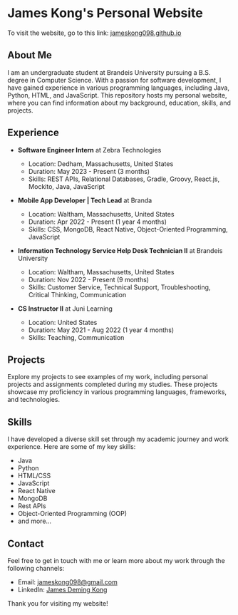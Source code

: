 # James Kong's Personal Website

To visit the website, go to this link: [jameskong098.github.io](jameskong098.github.io)

## About Me

I am an undergraduate student at Brandeis University pursuing a B.S. degree in Computer Science. With a passion for software development, I have gained experience in various programming languages, including Java, Python, HTML, and JavaScript. This repository hosts my personal website, where you can find information about my background, education, skills, and projects.

## Experience

- **Software Engineer Intern** at Zebra Technologies
  - Location: Dedham, Massachusetts, United States
  - Duration: May 2023 - Present (3 months)
  - Skills: REST APIs, Relational Databases, Gradle, Groovy, React.js, Mockito, Java, JavaScript

- **Mobile App Developer | Tech Lead** at Branda
  - Location: Waltham, Massachusetts, United States
  - Duration: Apr 2022 - Present (1 year 4 months)
  - Skills: CSS, MongoDB, React Native, Object-Oriented Programming, JavaScript

- **Information Technology Service Help Desk Technician II** at Brandeis University
  - Location: Waltham, Massachusetts, United States
  - Duration: Nov 2022 - Present (9 months)
  - Skills: Customer Service, Technical Support, Troubleshooting, Critical Thinking, Communication

- **CS Instructor II** at Juni Learning
  - Location: United States
  - Duration: May 2021 - Aug 2022 (1 year 4 months)
  - Skills: Teaching, Communication

## Projects

Explore my projects to see examples of my work, including personal projects and assignments completed during my studies. These projects showcase my proficiency in various programming languages, frameworks, and technologies.

## Skills

I have developed a diverse skill set through my academic journey and work experience. Here are some of my key skills:

- Java
- Python
- HTML/CSS
- JavaScript
- React Native
- MongoDB
- Rest APIs
- Object-Oriented Programming (OOP)
- and more...

## Contact

Feel free to get in touch with me or learn more about my work through the following channels:

- Email: [jameskong098@gmail.com](jameskong098@gmail.com)
- LinkedIn: [James Deming Kong](https://www.linkedin.com/in/jamesdemingkong/)

Thank you for visiting my website!
